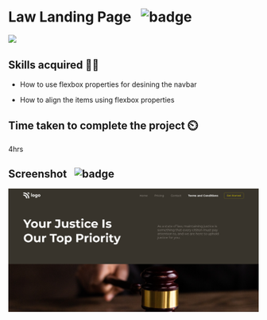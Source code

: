# Law Landing Page &nbsp; ![badge](https://img.shields.io/badge/HTML%20and%20CSS-Project3-green)

[![](https://img.shields.io/badge/Live-Link-blue)](https://law-justice-landingpage.netlify.app/)

## Skills acquired 👨‍💻

- How to use flexbox properties for desining the navbar

- How to align the items using flexbox properties


## Time taken to complete the project ⏲️

4hrs

## Screenshot &nbsp; ![badge](https://img.shields.io/badge/Website-Screenshot-orange)
![project3](./assets/screenshot.png)